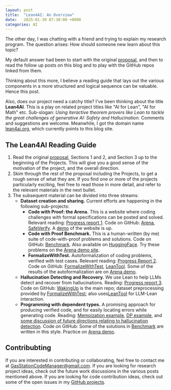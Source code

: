 ```yaml
---
layout: post
title:  "Lean4AI: An Overview"
date:   2025-01-30 07:30:00 +0000
categories: AI
---
```


The other day, I was chatting with a friend and trying to explain my research program. The question arises: How should someone new learn about this topic?

My default answer had been to start with the original [proposal](https://gasstationmanager.github.io/ai/2024/11/04/a-proposal.html), and then to read the follow up posts on this blog and to play with the GitHub repos linked from them. 

Thinking about this more, I believe 
a reading guide that lays out the various components in a more structured and logical sequence can be valuable. 
Hence this post.

Also, does our project need a catchy title? I've been thinking about the title  **Lean4AI**.
This is a play on related project titles like "AI for Lean", "AI for Math" etc.
Sub-slogan:
*Using iteractive theorem provers like Lean to tackle the great challenges of generative AI: Safety and Hallucination.*
Comments and suggestions are welcome. Meanwhile, I got the domain name [lean4ai.org](http://lean4ai.org), which currently points to this blog site.

## The Lean4AI Reading Guide

1. Read the original [proposal](https://gasstationmanager.github.io/ai/2024/11/04/a-proposal.html), Sections 1 and 2, and Section 3 up to the beginning of the Projects. This will give you a good sense of the  motivation of the project, and the overall direction.
2. Skim through the rest of the proposal including the Projects, to get a rough sense of what they are. If you find one or more of the projects particularly exciting, feel free to read those in more detail, and refer to the relevant materials in the next bullet. 
3. The subsequent material can be divided into three streams:
    - **Dataset creation and sharing.** Current efforts are happening in the following sub-projects:
        - **Code with Proof: the Arena.** This is a website where coding challenges with formal specifications can be posted and solved.  Relevant reading: [Progress report 1](https://gasstationmanager.github.io/ai/2024/11/19/progress1.html). Code on GitHub: [Arena](https://github.com/GasStationManager/CodeProofTheArena), [SafeVerify](https://github.com/GasStationManager/SafeVerify).
        A [demo](http://www.codeproofarena.com:8000/) of the website is up.
        - **Code with Proof Benchmark.** This is a human-written (by me) suite of code-with-proof problems and solutions. Code on GitHub: [Benchmark](https://github.com/GasStationManager/CodeProofBenchmark). Also available on [HuggingFace](https://huggingface.co/datasets/GasStationManager/CodeProofBenchmark).
        Try these problems on the [Arena demo site](http://www.codeproofarena.com:8000/).
        - **FormalizeWithTest.** Autoformalization of coding problems, verified with test cases. Relevant reading: [Progress Report 2](https://gasstationmanager.github.io/ai/2024/11/29/progress2.html). Code on GitHub: [FormalizeWithTest](https://github.com/GasStationManager/FormalizeWithTest), [LeanTool](https://github.com/GasStationManager/LeanTool).
        Some of the results of the autoformalization are on [Arena demo](http://www.codeproofarena.com:8000/).
    - **Hallucination Detecting and Recovery.** We use Lean to help LLMs
    detect and recover from hallucinations. Reading: [Progress report 3](https://gasstationmanager.github.io/ai/2025/01/22/hallucination.html). Code on GitHub: [WakingUp](https://github.com/GasStationManager/WakingUp) is the main repo; dataset preprocessing provided by [FormalizeWithTest](https://github.com/GasStationManager/FormalizeWithTest); also uses[LeanTool](https://github.com/GasStationManager/LeanTool) for LLM-Lean interaction.
    - **Programming with dependent types.** A promising approach for producing verified code, and for easily locating errors while generating code. Reading: [Memoization example](https://gasstationmanager.github.io/ai/2024/12/03/memoization1.html), [DP example](https://gasstationmanager.github.io/ai/2024/12/09/dp2.html), and [some discussion of future directions relating to hallucination detection](https://gasstationmanager.github.io/ai/2025/01/22/hallucination.html). Code on GitHub: Some of the solutions in [Benchmark](https://github.com/GasStationManager/CodeProofBenchmark) are written in this style. Practice on [Arena demo](http://www.codeproofarena.com:8000/).

## Contribubting

If you are interested in contributing or collaborating, feel free to contact me at
GasStationCodeManager@gmail.com. If you are looking for research project ideas, check out the future work discussions in the various posts mentioned above. If you are looking for code contribution ideas, check out some of the open issues in my [GitHub projects](https://github.com/GasStationManager/). 
